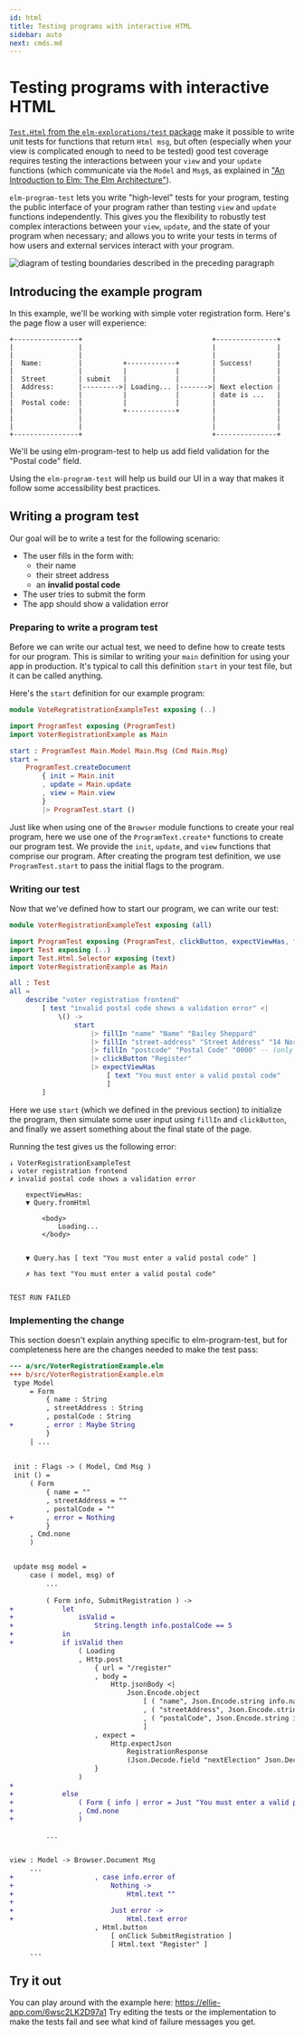 ```yaml
---
id: html
title: Testing programs with interactive HTML
sidebar: auto
next: cmds.md
---
```


# Testing programs with interactive HTML

[`Test.Html` from the `elm-explorations/test` package](https://package.elm-lang.org/packages/elm-explorations/test/latest/Test-Html-Query)
make it possible to write unit tests for functions that return `Html msg`,
but often
(especially when your view is complicated enough to need to be tested)
good test coverage requires testing the interactions between your `view` and your `update` functions
(which communicate via the `Model` and `Msg`s, as explained in ["An Introduction to Elm: The Elm Architecture"](https://guide.elm-lang.org/architecture/)).

`elm-program-test` lets you write "high-level" tests for your program,
testing the public interface of your program rather than
testing `view` and `update` functions independently.
This gives you the flexibility to robustly test complex interactions
between your `view`, `update`, and the state of your program when necessary; 
and allows you to write your tests in terms of
how users and external services interact with your program.

![diagram of testing boundaries described in the preceding paragraph](./TestBoundaries.svg)


## Introducing the example program

In this example, we'll be working with simple voter registration form.
Here's the page flow a user will experience:

<!-- TODO: turn into SVG -->
```
+----------------+                                +---------------+
|                |                                |               |
|                |                                |               |
|  Name:         |          +------------+        | Success!      |
|                |          |            |        |               |
|  Street        | submit   |            |        |               |
|  Address:      |--------->| Loading... |------->| Next election |
|                |          |            |        | date is ...   |
|  Postal code:  |          |            |        |               |
|                |          +------------+        |               |
|                |                                |               |
|                |                                |               |
+----------------+                                +---------------+
```

We'll be using elm-program-test to help us add field validation for the
"Postal code" field.

Using the `elm-program-test` will
help us build our UI in a way that makes it follow
some accessibility best practices.  


## Writing a program test

Our goal will be to write a test for the following scenario:

- The user fills in the form with:
    - their name
    - their street address
    - an **invalid postal code**
- The user tries to submit the form
- The app should show a validation error 


### Preparing to write a program test

Before we can write our actual test, we need to define how to create tests for our program.
This is similar to writing your `main` definition for using your app in production.
It's typical to call this definition `start` in your test file, but it can be called anything.

Here's the `start` definition for our example program:

```elm
module VoteRegratistrationExampleTest exposing (..)

import ProgramTest exposing (ProgramTest)
import VoterRegistrationExample as Main

start : ProgramTest Main.Model Main.Msg (Cmd Main.Msg)
start =
    ProgramTest.createDocument
        { init = Main.init
        , update = Main.update
        , view = Main.view
        }
        |> ProgramTest.start ()
```

Just like when using one of the `Browser` module functions to create your real program,
here we use one of the `ProgramText.create*` functions to create our program test.
We provide the `init`, `update`, and `view` functions that comprise our program.
After creating the program test definition, we use `ProgramTest.start` to pass the initial
flags to the program.


### Writing our test

Now that we've defined how to start our program, we can write our test:


```elm
module VoterRegistrationExampleTest exposing (all)

import ProgramTest exposing (ProgramTest, clickButton, expectViewHas, fillIn, update)
import Test exposing (..)
import Test.Html.Selector exposing (text)
import VoterRegistrationExample as Main

all : Test
all =
    describe "voter registration frontend"
        [ test "invalid postal code shows a validation error" <|
            \() ->
                start
                    |> fillIn "name" "Name" "Bailey Sheppard"
                    |> fillIn "street-address" "Street Address" "14 North Moore Street"
                    |> fillIn "postcode" "Postal Code" "0000" -- (only 4 digits)
                    |> clickButton "Register"
                    |> expectViewHas
                        [ text "You must enter a valid postal code"
                        ]
        ]
```

Here we use `start` (which we defined in the previous section) to initialize the program,
then simulate some user input using `fillIn` and `clickButton`,
and finally we assert something about the final state of the page.

Running the test gives us the following error:

```
↓ VoterRegistrationExampleTest
↓ voter registration frontend
✗ invalid postal code shows a validation error

    expectViewHas:
    ▼ Query.fromHtml
    
        <body>
            Loading...
        </body>

    
    ▼ Query.has [ text "You must enter a valid postal code" ]
    
    ✗ has text "You must enter a valid postal code"


TEST RUN FAILED
```


### Implementing the change

This section doesn't explain anything specific to elm-program-test, but for completeness
here are the changes needed to make the test pass:

```diff
--- a/src/VoterRegistrationExample.elm
+++ b/src/VoterRegistrationExample.elm
 type Model
     = Form
         { name : String
         , streetAddress : String
         , postalCode : String
+        , error : Maybe String
         }
     | ...
 
 
 init : Flags -> ( Model, Cmd Msg )
 init () =
     ( Form
         { name = ""
         , streetAddress = ""
         , postalCode = ""
+        , error = Nothing
         }
     , Cmd.none
     )


 update msg model =
     case ( model, msg) of
         ...
 
         ( Form info, SubmitRegistration ) ->
+            let
+                isValid =
+                    String.length info.postalCode == 5
+            in
+            if isValid then
                 ( Loading
                 , Http.post
                     { url = "/register"
                     , body =
                         Http.jsonBody <|
                             Json.Encode.object
                                 [ ( "name", Json.Encode.string info.name )
                                 , ( "streetAddress", Json.Encode.string info.streetAddress )
                                 , ( "postalCode", Json.Encode.string info.postalCode )
                                 ]
                     , expect =
                         Http.expectJson
                             RegistrationResponse
                             (Json.Decode.field "nextElection" Json.Decode.string)
                     }
                 )
+
+            else
+                ( Form { info | error = Just "You must enter a valid postal code" }
+                , Cmd.none
+                )
 
         ...


view : Model -> Browser.Document Msg
     ...
+                    , case info.error of
+                        Nothing ->
+                            Html.text ""
+
+                        Just error ->
+                            Html.text error
                     , Html.button
                         [ onClick SubmitRegistration ]
                         [ Html.text "Register" ]
     ...
``` 


## Try it out

You can play around with the example here:
<https://ellie-app.com/6wsc2LK2D97a1>
Try editing the tests or the implementation to make the tests fail
and see what kind of failure messages you get.
